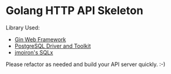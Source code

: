 # Golang HTTP API Skeleton
Library Used:

 - [Gin Web Framework](https://github.com/gin-gonic/gin)
 - [PostgreSQL Driver and Toolkit](https://github.com/jackc/pgx)
 - [jmoiron's SQLx](https://github.com/jmoiron/sqlx)

Please refactor as needed and build your API server quickly. :-)